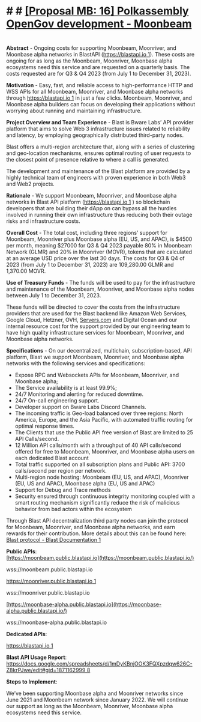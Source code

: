 ﻿# # # [[Proposal MB: 16] Polkassembly OpenGov development - Moonbeam](https://forum.moonbeam.network/t/proposal-16-polkassembly-opengov-development-moonbeam/1267)



#
**Abstract**  - Ongoing costs for supporting Moonbeam, Moonriver, and Moonbase alpha networks in BlastAPI ([https://blastapi.io  1](https://blastapi.io/)). These costs are ongoing for as long as the Moonbeam, Moonriver, Moonbase alpha ecosystems need this service and are requested on a quarterly basis. The costs requested are for Q3 & Q4 2023 (from July 1 to December 31, 2023).

**Motivation**  - Easy, fast, and reliable access to high-performance HTTP and WSS APIs for all Moonbeam, Moonriver, and Moonbase alpha networks through  [https://blastapi.io  1](https://blastapi.io/)  in just a few clicks. Moonbeam, Moonriver, and Moonbase alpha builders can focus on developing their applications without worrying about running and maintaining infrastructure.

**Project Overview and Team Experience**  - Blast is Bware Labs’ API provider platform that aims to solve Web 3 infrastructure issues related to reliability and latency, by employing geographically distributed third-party nodes.

Blast offers a multi-region architecture that, along with a series of clustering and geo-location mechanisms, ensures optimal routing of user requests to the closest point of presence relative to where a call is generated.

The development and maintenance of the Blast platform are provided by a highly technical team of engineers with proven experience in both Web3 and Web2 projects.

**Rationale**  - We support Moonbeam, Moonriver, and Moonbase alpha networks in Blast API platform ([https://blastapi.io  1](https://blastapi.io/)  ) so blockchain developers that are building their dApp on can bypass all the hurdles involved in running their own infrastructure thus reducing both their outage risks and infrastructure costs.

**Overall Cost**  - The total cost, including three regions’ support for Moonbeam, Moonriver plus Moonbase alpha (EU, US, and APAC), is $4500 per month, meaning $27000 for Q3 & Q4 2023 payable 80% in Moonbeam Network (GLMR) and 20% in Moonriver (MOVR), tokens that are calculated at an average USD price over the last 30 days. The costs for Q3 & Q4 of 2023 (from July 1 to December 31, 2023) are 109,280.00 GLMR and  1,370.00 MOVR.

**Use of Treasury Funds**  - The funds will be used to pay for the infrastructure and maintenance of the Moonbeam, Moonriver, and Moonbase alpha nodes between July 1 to December 31, 2023.

These funds will be directed to cover the costs from the infrastructure providers that are used for the Blast backend like Amazon Web Services, Google Cloud, Hetzner, OVH,  [Servers.com](http://servers.com/)  and Digital Ocean and our internal resource cost for the support provided by our engineering team to have high quality infrastructure services for Moonbeam, Moonriver, and Moonbase alpha networks.

**Specifications**  - On our decentralized, multichain, subscription-based, API platform, Blast we support Moonbeam, Moonriver, and Moonbase alpha networks with the following services and specifications:

-   Expose RPC and Websockets APIs for Moonbeam, Moonriver, and Moonbase alpha;
-   The Service availability is at least 99.9%;
-   24/7 Monitoring and alerting for reduced downtime.
-   24/7 On-call engineering support.
-   Developer support on Bware Labs Discord Channels.
-   The incoming traffic is Geo-load balanced over three regions: North America, Europe, and the Asia Pacific, with automated traffic routing for optimal response times.
-   The Clients that use the Public API free version of Blast are limited to 25 API Calls/second.
-   12 Million API calls/month with a throughput of 40 API calls/second offered for free to Moonbeam, Moonriver, and Moonbase alpha users on each dedicated Blast account
-   Total traffic supported on all subscription plans and Public API: 3700 calls/second per region per network.
-   Multi-region node hosting: Moonbeam (EU, US, and APAC), Moonriver (EU, US and APAC), Moonbase alpha (EU, US and APAC)
-   Support for Debug and Trace methods
-   Security ensured through continuous integrity monitoring coupled with a smart routing mechanism significantly reduce the risk of malicious behavior from bad actors within the ecosystem

Through Blast API decentralization third party nodes can join the protocol for Moonbeam, Moonriver, and Moonbase alpha networks, and earn rewards for their contribution. More details about this can be found here: [Blast protocol - Blast Documentation 1](https://docs.blastapi.io/blast-protocol)

**Public APIs**:  
[https://moonbeam.public.blastapi.io](https://moonbeam.public.blastapi.io/)

wss://moonbeam.public.blastapi.io

[https://moonriver.public.blastapi.io  1](https://moonriver.public.blastapi.io/)

wss://moonriver.public.blastapi.io

[https://moonbase-alpha.public.blastapi.io](https://moonbase-alpha.public.blastapi.io/)

wss://moonbase-alpha.public.blastapi.io

**Dedicated APIs**:

[https://blastapi.io  1](https://blastapi.io/)

**Blast API Usage Report**:  
[https://docs.google.com/spreadsheets/d/1mDyKBnjOOK3FQXpzdqw626C-Z8krPJwe/edit#gid=1871162999  8](https://docs.google.com/spreadsheets/d/1mDyKBnjOOK3FQXpzdqw626C-Z8krPJwe/edit#gid=1871162999)

**Steps to Implement**:

We’ve been supporting Moonbase alpha and Moonriver networks since June 2021 and Moonbeam network since January 2022. We will continue our support as long as the Moonbeam, Moonriver, Moonbase alpha ecosystems need this service.
